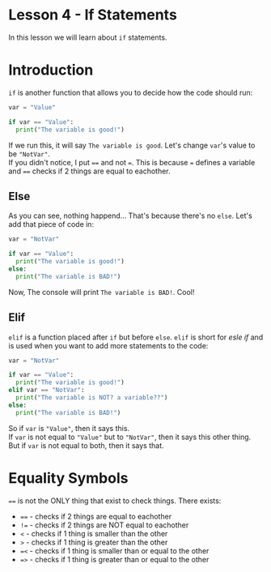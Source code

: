 # Lesson 4 -  If Statements
In this lesson we will learn about `if` statements.

# Introduction
`if` is another function that allows you to decide how the code should run:
```python
var = "Value"

if var == "Value":
  print("The variable is good!")
```
If we run this, it will say `The variable is good`. Let's change `var`'s value to be `"NotVar"`.  
If you didn't notice, I put `==` and not `=`. This is because `=` defines a variable and `==` checks if 2 things are equal to eachother.

## Else

As you can see, nothing happend... That's because there's no `else`. Let's add that piece of code in:
```python
var = "NotVar"

if var == "Value":
  print("The variable is good!")
else:
  print("The variable is BAD!")
```
Now, The console will print `The variable is BAD!`. Cool!

## Elif
`elif` is a function placed after `if` but before `else`. `elif` is short for _esle if_ and is used when you want to add more statements to the code:
```python
var = "NotVar"

if var == "Value":
  print("The variable is good!")
elif var == "NotVar":
  print("The variable is NOT? a variable??")
else:
  print("The variable is BAD!")  
```
So if `var` is `"Value"`, then it says this.  
If `var` is not equal to `"Value"` but to `"NotVar"`, then it says this other thing.  
But if `var` is not equal to both, then it says that.

# Equality Symbols
`==` is not the ONLY thing that exist to check things. There exists:
- `==` - checks if 2 things are equal to eachother
- `!=` - checks if 2 things are NOT equal to eachother
- `<` - checks if 1 thing is smaller than the other
- `>` - checks if 1 thing is greater than the other
- `=<` - checks if 1 thing is smaller than or equal to the other
- `=>` - checks if 1 thing is greater than or equal to the other
